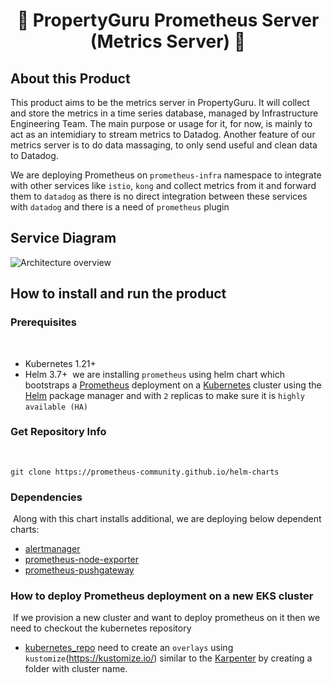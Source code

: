 # <h1 align="center">:rocket: PropertyGuru Prometheus Server (Metrics Server) 🚀</h1>

## About this Product
This product aims to be the metrics server in PropertyGuru. It will collect and store the metrics in a time series database, managed by Infrastructure Engineering Team. The main purpose or usage for it, for now, is mainly to act as an intemidiary to stream metrics to Datadog. Another feature of our metrics server is to do data massaging, to only send useful and clean data to Datadog.

We are deploying Prometheus on `prometheus-infra` namespace to integrate with other services like `istio`, `kong` and collect metrics from it and forward them to `datadog` as there is no direct integration between these services with `datadog` and there is a need of `prometheus` plugin 


## Service Diagram

![Architecture overview](https://cdn.jsdelivr.net/gh/prometheus/prometheus@c34257d069c630685da35bcef084632ffd5d6209/documentation/images/architecture.svg)

## How to install and run the product

### Prerequisites
​
- Kubernetes 1.21+
- Helm 3.7+
​
we are installing `prometheus` using helm chart which bootstraps a [Prometheus](https://prometheus.io/) deployment on a [Kubernetes](http://kubernetes.io) cluster using the [Helm](https://helm.sh) package manager and with `2` replicas to make sure it is `highly available (HA)`
​
### Get Repository Info
​
```console
git clone https://prometheus-community.github.io/helm-charts
```
### Dependencies
​
Along with this chart installs additional, we are deploying below dependent charts:
​
- [alertmanager](https://github.com/prometheus-community/helm-charts/tree/main/charts/alertmanager)
- [prometheus-node-exporter](https://github.com/prometheus-community/helm-charts/tree/main/charts/prometheus-node-exporter)
- [prometheus-pushgateway](https://github.com/walker-tom/helm-charts/tree/main/charts/prometheus-pushgateway)

### How to deploy Prometheus deployment on a new EKS cluster
​
If we provision a new cluster and want to deploy prometheus on it then we need to checkout the kubernetes repository
- [kubernetes_repo](https://github.com/propertyguru/kubernetes/argocd/infrastructure/prometheus)
need to create an `overlays` using `kustomize`(https://kustomize.io/) similar to the [Karpenter](https://github.com/propertyguru/kubernetes/argocd/infrastructure/karpenter/overlays) by creating a folder with cluster name.
​
